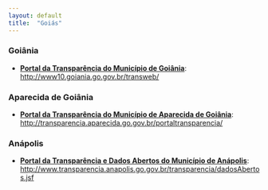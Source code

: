 ```yaml
---
layout: default
title:  "Goiás"
---
```


### Goiânia

-   **[Portal da Transparência do Município de Goiânia](http://www10.goiania.go.gov.br/transweb/)**: http://www10.goiania.go.gov.br/transweb/

### Aparecida de Goiânia

-   **[Portal da Transparência do Município de Aparecida de Goiânia](http://transparencia.aparecida.go.gov.br/portaltransparencia/)**: http://transparencia.aparecida.go.gov.br/portaltransparencia/

### Anápolis

-   **[Portal da Transparência e Dados Abertos do Município de Anápolis](http://www.transparencia.anapolis.go.gov.br/transparencia/dadosAbertos.jsf)**: http://www.transparencia.anapolis.go.gov.br/transparencia/dadosAbertos.jsf

